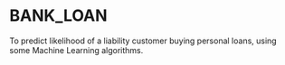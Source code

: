 # BANK_LOAN
To predict likelihood of a liability customer buying personal loans, using some Machine Learning algorithms.
